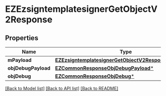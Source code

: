 # EZEzsigntemplatesignerGetObjectV2Response

## Properties
Name | Type | Description | Notes
------------ | ------------- | ------------- | -------------
**mPayload** | [**EZEzsigntemplatesignerGetObjectV2ResponseMPayload***](EZEzsigntemplatesignerGetObjectV2ResponseMPayload.md) |  | 
**objDebugPayload** | [**EZCommonResponseObjDebugPayload***](EZCommonResponseObjDebugPayload.md) |  | [optional] 
**objDebug** | [**EZCommonResponseObjDebug***](EZCommonResponseObjDebug.md) |  | [optional] 

[[Back to Model list]](../README.md#documentation-for-models) [[Back to API list]](../README.md#documentation-for-api-endpoints) [[Back to README]](../README.md)


